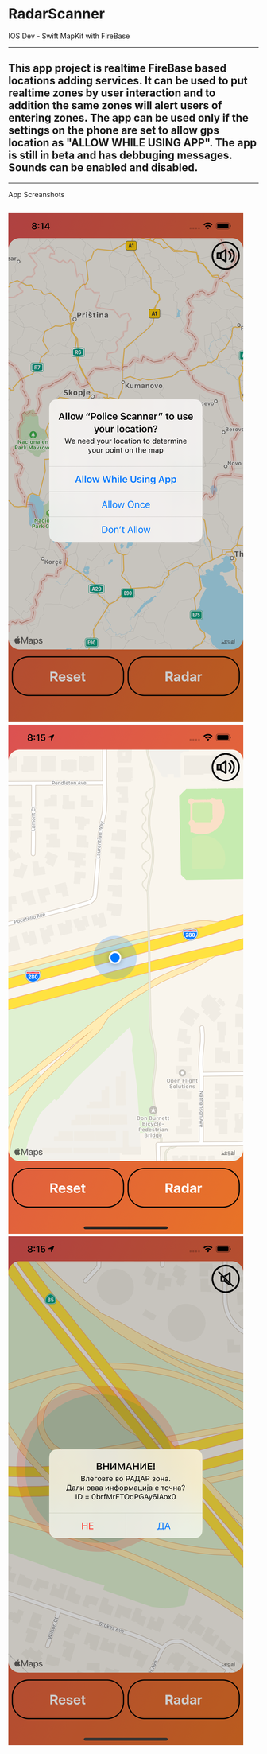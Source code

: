 # RadarScanner
IOS Dev - Swift MapKit with FireBase

-----------
This app project is realtime FireBase based locations adding services. It can be used to put realtime zones by user interaction and to addition the same zones will alert users of entering zones.
The app can be used only if the settings on the phone are set to allow gps location as "ALLOW WHILE USING APP".
The app is still in beta and has debbuging messages.
Sounds can be enabled and disabled.
-----------

-----------
App Screanshots

![screenshot1](appScreenshots/screenshot1.png)
![screenshot2](appScreenshots/screenshot2.png)
![screenshot3](appScreenshots/screenshot3.png)
-----------
